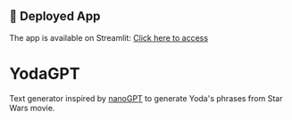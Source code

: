 ## 🚀 Deployed App

The app is available on Streamlit: [Click here to access](https://yodagpt.streamlit.app)

# YodaGPT
Text generator inspired by [nanoGPT](https://github.com/karpathy/nanoGPT) to generate Yoda's phrases from Star Wars movie.
